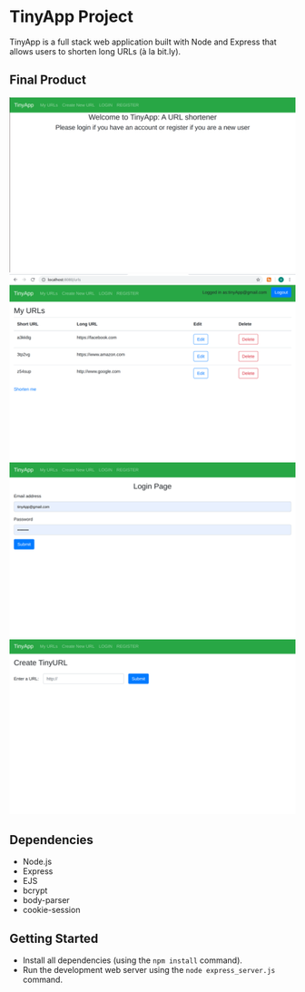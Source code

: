 # TinyApp Project

TinyApp is a full stack web application built with Node and Express that allows users to shorten long URLs (à la bit.ly).

## Final Product

!["screenshot description"](/docs/homepage.png)
!["screenshot description"](/docs/shortUrls.png)
!["screenshot description"](/docs/loginPage.png)
!["screenshot description"](/docs/createTinyUrl.png)


## Dependencies

- Node.js
- Express
- EJS
- bcrypt
- body-parser
- cookie-session

## Getting Started

- Install all dependencies (using the `npm install` command).
- Run the development web server using the `node express_server.js` command.
